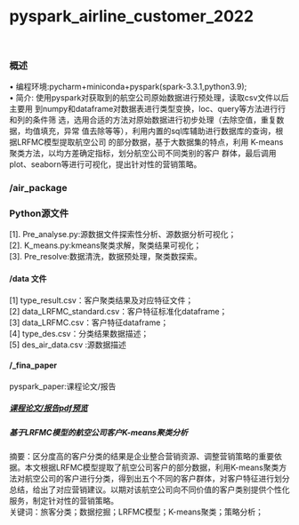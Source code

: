 # pyspark_airline_customer_2022

<br>

### 概述
• 编程环境:pycharm+miniconda+pyspark(spark-3.3.1,python3.9);<br>
• 简介: 使用pyspark对获取到的航空公司原始数据进行预处理，读取csv文件以后主要用
到numpy和dataframe对数据表进行类型变换，loc、query等方法进行行和列的条件筛
选，选用合适的方法对原始数据进行初步处理（去除空值，重复数据，均值填充，异常
值去除等等），利用内置的sql库辅助进行数据库的查询，根据LRFMC模型提取航空公司
的部分数据，基于大数据集的特点，利用 K-means 聚类方法，以均方差确定指标，划分航空公司不同类别的客户
群体，最后调用plot、seaborn等进行可视化，提出针对性的营销策略。
<br>
### /air_package
### Python源文件<br>
[1]. Pre_analyse.py:源数据文件探索性分析、源数据分析可视化；<br>
[2]. K_means.py:kmeans聚类求解，聚类结果可视化；<br>
[3]. Pre_resolve:数据清洗，数据预处理，聚类数探索。<br>
  ####  /data 文件
[1] type_result.csv：客户聚类结果及对应特征文件；<br>
[2] data_LRFMC_standard.csv：客户特征标准化dataframe；<br>
[3] data_LRFMC.csv：客户特征dataframe；<br>
[4] type_des.csv：分类结果数据描述；<br>
[5] des_air_data.csv :源数据描述 <br>
 #### /_fina_paper
 pyspark_paper:课程论文/报告
##### <a href="https://github.com/MinjieY/pyspark_airline_customer_2022/pysparkProject_work/_fina_paper/pyspark_paper.pdf" target="_blank">课程论文/报告pdf预览</a>

##### 基于LRFMC模型的航空公司客户K-means聚类分析<br>
摘要：区分度高的客户分类的结果是企业整合营销资源、调整营销策略的重要依据。本文根据LRFMC模型提取了航空公司客户的部分数据，利用K-means聚类方法对航空公司的客户进行分类，得到出五个不同的客户群体，对客户特征进行划分总结，给出了对应营销建议。以期对该航空公司向不同价值的客户类别提供个性化服务，制定针对性的营销策略。<br>
关键词：旅客分类；数据挖掘；LRFMC模型；K-means聚类；策略分析；</a>

